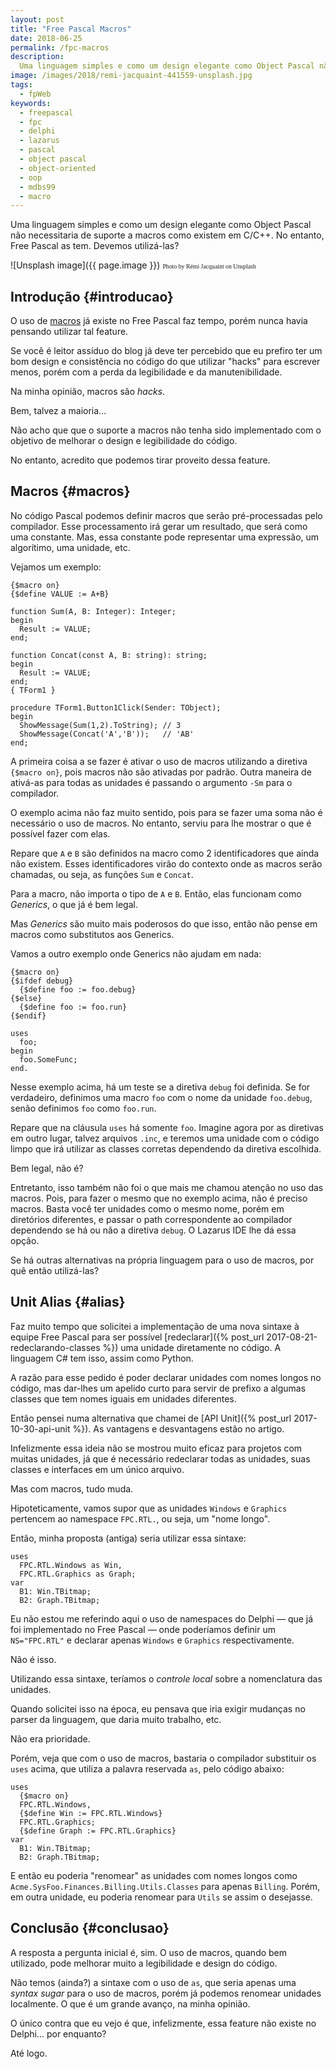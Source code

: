 ```yaml
---
layout: post
title: "Free Pascal Macros"
date: 2018-06-25
permalink: /fpc-macros
description:
  Uma linguagem simples e como um design elegante como Object Pascal não necessitaria de suporte a macros como existem em C/C++. No entanto, Free Pascal as tem. Devemos utilizá-las?
image: /images/2018/remi-jacquaint-441559-unsplash.jpg
tags:
  - fpWeb
keywords:
  - freepascal
  - fpc
  - delphi
  - lazarus
  - pascal
  - object pascal
  - object-oriented
  - oop
  - mdbs99
  - macro
---
```


Uma linguagem simples e como um design elegante como Object Pascal não necessitaria de suporte a macros como existem em C/C++. No entanto, Free Pascal as tem. Devemos utilizá-las?

<!--more-->

![Unsplash image]({{ page.image }})
<span style="font-family: 'Bebas Neue'; font-size: 0.7em;">Photo by Rémi Jacquaint on Unsplash</span>

## Introdução {#introducao}

O uso de [macros](https://en.wikipedia.org/wiki/Macro_(computer_science)) já existe no Free Pascal faz tempo, porém nunca havia pensando utilizar tal feature.

Se você é leitor assíduo do blog já deve ter percebido que eu prefiro ter um bom design e consistência no código do que utilizar "hacks" para escrever menos, porém com a perda da legibilidade e da manutenibilidade.

Na minha opinião, macros são *hacks*.

Bem, talvez a maioria...

Não acho que que o suporte a macros não tenha sido implementado com o objetivo de melhorar o design e legibilidade do código.

No entanto, acredito que podemos tirar proveito dessa feature.

## Macros {#macros}

No código Pascal podemos definir macros que serão pré-processadas pelo compilador. Esse processamento irá gerar um resultado, que será como uma constante. Mas, essa constante pode representar uma expressão, um algorítimo, uma unidade, etc.

Vejamos um exemplo:

    {$macro on}
    {$define VALUE := A+B}

    function Sum(A, B: Integer): Integer;
    begin
      Result := VALUE;
    end;

    function Concat(const A, B: string): string;
    begin
      Result := VALUE;
    end;
    { TForm1 }

    procedure TForm1.Button1Click(Sender: TObject);
    begin
      ShowMessage(Sum(1,2).ToString); // 3
      ShowMessage(Concat('A','B'));   // 'AB'
    end;

A primeira coisa a se fazer é ativar o uso de macros utilizando a diretiva `{$macro on}`, pois macros não são ativadas por padrão. Outra maneira de ativá-as para todas as unidades é passando o argumento `-Sm` para o compilador.

O exemplo acima não faz muito sentido, pois para se fazer uma soma não é necessário o uso de macros. No entanto, serviu para lhe mostrar o que é possível fazer com elas.

Repare que `A` e `B` são definidos na macro como 2 identificadores que ainda não existem. Esses identificadores virão do contexto onde as macros serão chamadas, ou seja, as funções `Sum` e `Concat`.

Para a macro, não importa o tipo de `A` e `B`. Então, elas funcionam como *Generics*, o que já é bem legal.

Mas *Generics* são muito mais poderosos do que isso, então não pense em macros como substitutos aos Generics.

Vamos a outro exemplo onde Generics não ajudam em nada:

    {$macro on}
    {$ifdef debug}
      {$define foo := foo.debug}
    {$else}
      {$define foo := foo.run}
    {$endif}

    uses
      foo;
    begin
      foo.SomeFunc;
    end.

Nesse exemplo acima, há um teste se a diretiva `debug` foi definida. Se for verdadeiro, definimos uma macro `foo` com o nome da unidade `foo.debug`, senão definimos `foo` como `foo.run`.

Repare que na cláusula `uses` há somente `foo`. Imagine agora por as diretivas em outro lugar, talvez arquivos `.inc`, e teremos uma unidade com o código limpo que irá utilizar as classes corretas dependendo da diretiva escolhida.

Bem legal, não é?

Entretanto, isso também não foi o que mais me chamou atenção no uso das macros. Pois, para fazer o mesmo que no exemplo acima, não é preciso macros. Basta você ter unidades como o mesmo nome, porém em diretórios diferentes, e passar o path correspondente ao compilador dependendo se há ou não a diretiva `debug`. O Lazarus IDE lhe dá essa opção.

Se há outras alternativas na própria linguagem para o uso de macros, por quê então utilizá-las?

## Unit Alias {#alias}

Faz muito tempo que solicitei a implementação de uma nova sintaxe à equipe Free Pascal para ser possível [redeclarar]({% post_url 2017-08-21-redeclarando-classes %}) uma unidade diretamente no código. A linguagem C# tem isso, assim como Python.

A razão para esse pedido é poder declarar unidades com nomes longos no código, mas dar-lhes um apelido curto para servir de prefixo a algumas classes que tem nomes iguais em unidades diferentes.

Então pensei numa alternativa que chamei de [API Unit]({% post_url 2017-10-30-api-unit %}). As vantagens e desvantagens estão no artigo.

Infelizmente essa ideia não se mostrou muito eficaz para projetos com muitas unidades, já que é necessário redeclarar todas as unidades, suas classes e interfaces em um único arquivo.

Mas com macros, tudo muda.

Hipoteticamente, vamos supor que as unidades `Windows` e `Graphics` pertencem ao namespace `FPC.RTL.`, ou seja, um "nome longo".

Então, minha proposta (antiga) seria utilizar essa sintaxe:

    uses
      FPC.RTL.Windows as Win,
      FPC.RTL.Graphics as Graph;
    var
      B1: Win.TBitmap;
      B2: Graph.TBitmap;

Eu não estou me referindo aqui o uso de namespaces do Delphi — que já foi implementado no Free Pascal — onde poderíamos definir um `NS="FPC.RTL"` e declarar apenas `Windows` e `Graphics` respectivamente.

Não é isso.

Utilizando essa sintaxe, teríamos o *controle local* sobre a nomenclatura das unidades.

Quando solicitei isso na época, eu pensava que iria exigir mudanças no parser da linguagem, que daria muito trabalho, etc.

Não era prioridade.

Porém, veja que com o uso de macros, bastaria o compilador substituir os `uses` acima, que utiliza a palavra reservada `as`, pelo código abaixo:

    uses
      {$macro on}
      FPC.RTL.Windows,
      {$define Win := FPC.RTL.Windows}
      FPC.RTL.Graphics;
      {$define Graph := FPC.RTL.Graphics}
    var
      B1: Win.TBitmap;
      B2: Graph.TBitmap;

E então eu poderia "renomear" as unidades com nomes longos como `Acme.SysFoo.Finances.Billing.Utils.Classes` para apenas `Billing`. Porém, em outra unidade, eu poderia renomear para `Utils` se assim o desejasse.

## Conclusão {#conclusao}

A resposta a pergunta inicial é, sim. O uso de macros, quando bem utilizado, pode melhorar muito a legibilidade e design do código.

Não temos (ainda?) a sintaxe com o uso de `as`, que seria apenas uma *syntax sugar* para o uso de macros, porém já podemos renomear unidades localmente. O que é um grande avanço, na minha opinião.

O único contra que eu vejo é que, infelizmente, essa feature não existe no Delphi... por enquanto?

Até logo.
